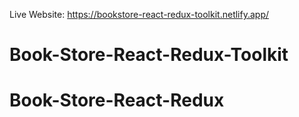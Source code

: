 Live Website: https://bookstore-react-redux-toolkit.netlify.app/

# Book-Store-React-Redux-Toolkit
# Book-Store-React-Redux
